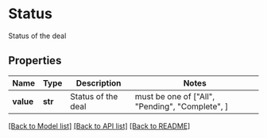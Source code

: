 # Status

Status of the deal 

## Properties
Name | Type | Description | Notes
------------ | ------------- | ------------- | -------------
**value** | **str** | Status of the deal  |  must be one of ["All", "Pending", "Complete", ]

[[Back to Model list]](../README.md#documentation-for-models) [[Back to API list]](../README.md#documentation-for-api-endpoints) [[Back to README]](../README.md)


